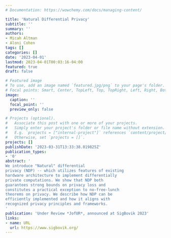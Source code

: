 ```yaml
---
# Documentation: https://wowchemy.com/docs/managing-content/

title: 'Natural Differential Privacy'
subtitle: ''
summary: ''
authors:
- Micah Altman
- Aloni Cohen
tags: []
categories: []
date: '2023-04-01'
lastmod: 2023-04-01T00:03:16-04:00
featured: true
draft: false

# Featured image
# To use, add an image named `featured.jpg/png` to your page's folder.
# Focal points: Smart, Center, TopLeft, Top, TopRight, Left, Right, BottomLeft, Bottom, BottomRight.
image:
  caption: ''
  focal_point: ''
  preview_only: false

# Projects (optional).
#   Associate this post with one or more of your projects.
#   Simply enter your project's folder or file name without extension.
#   E.g. `projects = ["internal-project"]` references `content/project/deep-learning/index.md`.
#   Otherwise, set `projects = []`.
projects: []
publishDate: '2023-03-31T13:33:38.019825Z'
publication_types:
- '0'
abstract: '
We introduce "Natural" differential
privacy (NDP) -- which utilizes features of existing
hardware architecture to implement differentially
private computations. We show that NDP both
guarantees strong bounds on privacy loss and
constitutes a practical exception to no-free-lunch
theorems on privacy. We describe how NDP can be
efficiently implemented and how it aligns with
recognized privacy principles and frameworks.
'
publication: 'Under Review *JofUR*, announced at SigBovik 2023'
links:
- name: URL
  url: https://www.sigbovik.org/
---
```

